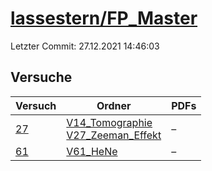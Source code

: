 # [lassestern/FP_Master](https://github.com/lassestern/FP_Master)

Letzter Commit: 27.12.2021 14:46:03

## Versuche

|       Versuch        |                                                                                     Ordner                                                                                      |PDFs|
|----------------------|---------------------------------------------------------------------------------------------------------------------------------------------------------------------------------|----|
|[27](../../versuch/27)|[V14_Tomographie](https://github.com/lassestern/FP_Master/tree/main/V14_Tomographie)<br/>[V27_Zeeman_Effekt](https://github.com/lassestern/FP_Master/tree/main/V27_Zeeman_Effekt)|–   |
|[61](../../versuch/61)|[V61_HeNe](https://github.com/lassestern/FP_Master/tree/main/V61_HeNe)                                                                                                           |–   |

